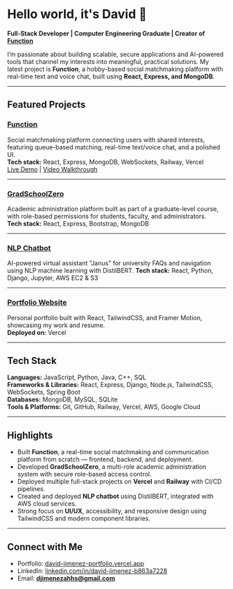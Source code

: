 # Hello world, it's David 👋  

**Full-Stack Developer | Computer Engineering Graduate | Creator of [Function](https://functionapp.dev)**  

I’m passionate about building scalable, secure applications and AI-powered tools that channel my interests into meaningful, practical solutions.
My latest project is **Function**, a hobby-based social matchmaking platform with real-time text and voice chat, built using **React, Express, and MongoDB**.  

---

## Featured Projects

### [Function](https://github.com/DJimenez1/function-app-frontend)
Social matchmaking platform connecting users with shared interests, featuring queue-based matching, real-time text/voice chat, and a polished UI.  
**Tech stack:** React, Express, MongoDB, WebSockets, Railway, Vercel  
[Live Demo](https://functionapp.dev) | [Video Walkthrough](https://david-jimenez-portfolio.vercel.app/Function_App_Video_Walkthrough.mp4)   

---

### [GradSchoolZero](https://github.com/CityDevsCCNY/GradSchoolZero)
Academic administration platform built as part of a graduate-level course, with role-based permissions for students, faculty, and administrators.  
**Tech stack:** React, Express, Bootstrap, MongoDB  

---

### [NLP Chatbot](https://github.com/cindyweng18/ccnychatbot)
AI-powered virtual assistant "Janus" for university FAQs and navigation using NLP machine learning with DistilBERT. 
**Tech stack:** React, Python, Django, Jupyter, AWS EC2 & S3  

---

### [Portfolio Website](https://github.com/DJimenez1/david-jimenez-portfolio)
Personal portfolio built with React, TailwindCSS, and Framer Motion, showcasing my work and resume.  
**Deployed on:** Vercel  

---

## Tech Stack

**Languages:** JavaScript, Python, Java, C++, SQL  
**Frameworks & Libraries:** React, Express, Django, Node.js, TailwindCSS, WebSockets, Spring Boot  
**Databases:** MongoDB, MySQL, SQLite  
**Tools & Platforms:** Git, GitHub, Railway, Vercel, AWS, Google Cloud

---

## Highlights  

- Built **Function**, a real-time social matchmaking and communication platform from scratch — frontend, backend, and deployment.  
- Developed **GradSchoolZero**, a multi-role academic administration system with secure role-based access control.  
- Deployed multiple full-stack projects on **Vercel** and **Railway** with CI/CD pipelines.  
- Created and deployed **NLP chatbot** using DistilBERT, integrated with AWS cloud services.  
- Strong focus on **UI/UX**, accessibility, and responsive design using TailwindCSS and modern component libraries.  

---

## Connect with Me

- Portfolio: [david-jimenez-portfolio.vercel.app](https://david-jimenez-portfolio.vercel.app/)  
- LinkedIn: [linkedin.com/in/david-jimenez-b863a7228](https://www.linkedin.com/in/david-jimenez-b863a7228/)  
- Email: **djimenezahhs@gmail.com**
